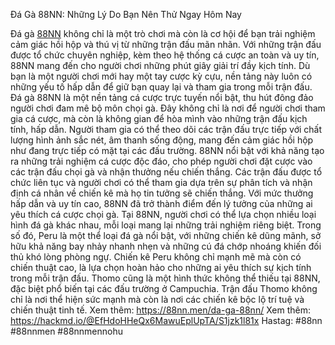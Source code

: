Đá Gà 88NN: Những Lý Do Bạn Nên Thử Ngay Hôm Nay

Đá gà [88NN](https://88nn.men/) không chỉ là một trò chơi mà còn là cơ hội để bạn trải nghiệm cảm giác hồi hộp và thú vị từ những trận đấu mãn nhãn. Với những trận đấu được tổ chức chuyên nghiệp, kèm theo hệ thống cá cược an toàn và uy tín, 88NN mang đến cho người chơi những phút giây giải trí đầy kịch tính. Dù bạn là một người chơi mới hay một tay cược kỳ cựu, nền tảng này luôn có những yếu tố hấp dẫn để giữ bạn quay lại và tham gia trong mỗi trận đấu.
Đá gà 88NN là một nền tảng cá cược trực tuyến nổi bật, thu hút đông đảo người chơi đam mê bộ môn chọi gà. Đây không chỉ là nơi để người chơi tham gia cá cược, mà còn là không gian để hòa mình vào những trận đấu kịch tính, hấp dẫn. Người tham gia có thể theo dõi các trận đấu trực tiếp với chất lượng hình ảnh sắc nét, âm thanh sống động, mang đến cảm giác hồi hộp như đang trực tiếp có mặt tại các đấu trường. 88NN nổi bật với khả năng tạo ra những trải nghiệm cá cược độc đáo, cho phép người chơi đặt cược vào các trận đấu chọi gà và nhận thưởng nếu chiến thắng. Các trận đấu được tổ chức liên tục và người chơi có thể tham gia dựa trên sự phân tích và nhận định cá nhân về chiến kê mà họ tin tưởng sẽ chiến thắng. Với mức thưởng hấp dẫn và uy tín cao, 88NN đã trở thành điểm đến lý tưởng của những ai yêu thích cá cược chọi gà.
Tại 88NN, người chơi có thể lựa chọn nhiều loại hình đá gà khác nhau, mỗi loại mang lại những trải nghiệm riêng biệt. Trong số đó, Peru là một thể loại đá gà nổi bật, với những chiến kê dũng mãnh, sở hữu khả năng bay nhảy nhanh nhẹn và những cú đá chớp nhoáng khiến đối thủ khó lòng phòng ngự. Chiến kê Peru không chỉ mạnh mẽ mà còn có chiến thuật cao, là lựa chọn hoàn hảo cho những ai yêu thích sự kịch tính trong mỗi trận đấu. Thomo cũng là một hình thức không thể thiếu tại 88NN, đặc biệt phổ biến tại các đấu trường ở Campuchia. Trận đấu Thomo không chỉ là nơi thể hiện sức mạnh mà còn là nơi các chiến kê bộc lộ trí tuệ và chiến thuật tinh tế.
Xem thêm: https://88nn.men/da-ga-88nn/
Xem thêm: https://hackmd.io/@EfHdoHHeQx6MawuEplUpTA/S1jzk1l81x
Hastag: #88nn #88nnmen #88nnmennohu
